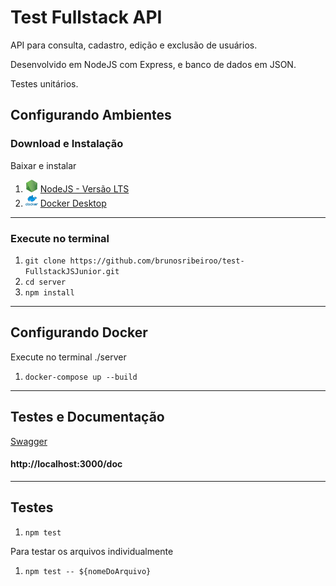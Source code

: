 # Test Fullstack API

API para consulta, cadastro, edição e exclusão de usuários.

Desenvolvido em NodeJS com Express, e banco de dados em JSON.

Testes unitários.

## Configurando Ambientes

### Download e Instalação 
Baixar e instalar
1.  <code><img height="20" src="https://raw.githubusercontent.com/github/explore/80688e429a7d4ef2fca1e82350fe8e3517d3494d/topics/nodejs/nodejs.png"></code> [NodeJS - Versão LTS](https://nodejs.org/pt-br/download/)
2.  <code><img height="20" src="https://raw.githubusercontent.com/github/explore/80688e429a7d4ef2fca1e82350fe8e3517d3494d/topics/docker/docker.png"></code> [Docker Desktop](https://www.docker.com/products/docker-desktop)
--------------------------------------------------------------------------

### Execute no terminal 
1.  ```git clone https://github.com/brunosribeiroo/test-FullstackJSJunior.git```
2.  ```cd server```
3.  ```npm install```
--------------------------------------------------------------------------
## Configurando Docker
Execute no terminal ./server
1. ```docker-compose up --build```
--------------------------------------------------------------------------

## Testes e Documentação
[Swagger](http://localhost:3000/doc)
#### http://localhost:3000/doc
--------------------------------------------------------------------------
## Testes
1.  ```npm test```

Para testar os arquivos individualmente
1.  ```npm test -- ${nomeDoArquivo}```

